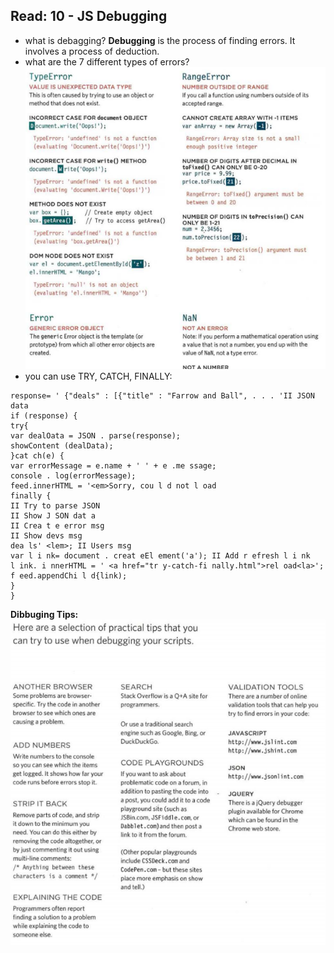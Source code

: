 ## Read: 10 - JS Debugging
- what is debagging?
**Debugging** is the process of finding errors. It involves a process of deduction. 
- what are the 7 different types of errors?
![7-Types of error](Images\errorsType.png)
- you can use TRY, CATCH, FINALLY:
```
response= ' {"deals" : [{"title" : "Farrow and Ball", . . . 'II JSON data
if (response) {
try{
var dealOata = JSON . parse(response);
showContent (dealData);
}cat ch(e) {
var errorMessage = e.name + ' ' + e .me ssage;
console . log(errorMessage);
feed.innerHTML = '<em>Sorry, cou l d not l oad
finally {
II Try to parse JSON
II Show J SON dat a
II Crea t e error msg
II Show devs msg
dea ls' <lem>; II Users msg
var l i nk= document . creat eEl ement('a'); II Add r efresh l i nk
l ink. i nnerHTML = ' <a href="tr y-catch-fi nally.html">rel oad<la>';
f eed.appendChi l d{link); 
}
}
```

**Dibbuging Tips:**
![Dibbuging Tips](Images\DEBUGGINGTIPS.png)